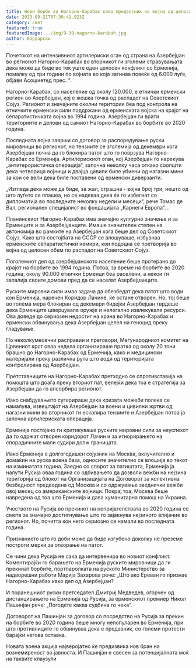 ```yaml
---
title: Нови борби во Нагорно-Карабах како предвесник на војна од целосен обем
date: 2023-09-21T07:30:41.923Z
category: свет
featured: true
featuredImage: ../img/9-30-nagorno-karabah.jpg
author: Вардарски
---
```

Почетокот на интензивниот артилериски оган од страна на Азербејџан во регионот Нагорно-Карабах во вторникот ги зголеми стравувањата дека може да биде во тек уште еден целосен конфликт со Ерменија, помалку од три години по војната во која загинаа повеќе од 6.000 луѓе, објави Асошиетед прес. “.

Нагорно-Карабах, со население од околу 120.000, е етнички ерменски регион во Азербејџан, кој е жешка точка од распадот на Советскиот Сојуз. Регионот и значајните околни територии беа под контрола на етничките ерменски сили поддржани од ерменската војска на крајот на сепаратистичката војна во 1994 година. Азербејџан ги врати териториите и делови од самиот Нагорно-Карабах во борбите во 2020 година.

Последната војна заврши со договор за распоредување руски мировници во регионот, но тензиите се зголемија од декември кога Азербејџан почна да го блокира патот што го поврзува Нагорно-Карабах со Ерменија. Артилерискиот оган, кој Азербејџан го нарекува „антитерористичка операција“, започна неколку часа откако соопшти дека четворица војници и двајца цивили биле убиени од нагазни мини за кои се вели дека биле поставени од ерменски диверзанти.

„Изгледа дека може да биде, за жал, страшна - војна број три, нешто од што луѓето се плашеа, но се надеваа дека ќе го избегнат со дипломатија во последните неколку недели и месеци“, рече Томас де Вал, регионален специјалист во фондацијата „Карнеги Европа“. .

Планинскиот Нагорно-Карабах има значајно културно значење и за Ерменците и за Азербејџанците. Имаше значителен степен на автономија во рамките на Азербејџан кога беше дел од Советскиот Сојуз. Како што состојбата на СССР се влошуваше, избувнаа ерменските сепаратистички немири, кои подоцна се претворија во војна од целосен обем по распадот на Советскиот Сојуз.

Поголемиот дел од азербејџанското население беше протерано до крајот на борбите во 1994 година. Потоа, за време на борбите во 2020 година, околу 90.000 етнички Ерменци беа раселени, а некои ги запалија своите домови пред да се населат Азербејџанците.

Руските мировни сили имаа задача да обезбедат дека патот што води кон Ерменија, наречен Коридор Лачине, ќе остане отворен. Но, тој беше во голема мера блокиран од декември бидејќи Азербејџан тврдеше дека Ерменците шверцувале оружје и нелегално извлекувале ресурси. Ова доведе до сериозен недостиг на храна во Нагорно-Карабах и ерменски обвинувања дека Азербејџан целел на геноцид преку гладување.

По неколкумесечни расправии и преговори, Меѓународниот комитет на Црвениот крст оваа недела организираше пратка од околу 20 тони брашно до Нагорно-Карабах од Ерменија, како и медицински материјали преку различна рута што води од територијата контролирана од Азербејџан.

Претставниците на Нагорно-Карабах претходно се спротивставија на помошта што доаѓа преку вториот пат, велејќи дека тоа е стратегија за Азербејџан да го апсорбира регионот.

Иако снабдувањето сугерираше дека кризата можеби полека се намалува, извештајот на Азербејџан за воени и цивилни жртви од нагазни мини во вторникот ги ескалира тензиите и Азербејџан потоа ја започна артилериската операција.

Ерменија постојано ги критикуваше руските мировни сили за неуспехот да го одржат отворен коридорот Лачин и за игнорирањето на спорадичните мали судири долж границата.

Иако Ерменија е долгогодишен сојузник на Москва, вклучително и домаќин на руска воена база, односите значително се влошија во текот на изминатата година. Заедно со спорот за патиштата, Ерменија ја налути Русија оваа година со одбивањето да дозволи вежби на нејзина територија од блокот на Организацијата на Договорот за колективна безбедност предводена од Москва и со одржување заеднички вежби овој месец со американските војници. Покрај тоа, Москва беше навредена од тоа што Ерменија и дава хуманитарна помош на Украина.

Учеството на Русија во прекинот на непријателствата во 2020 година се смета за значајно достигнување што го зајакнува нејзиното влијание во регионот. Но, почитта кон него сериозно се намали во последната година.

Признанието што го доби може да биде изгубено доколку не преземе построги мерки за отворање на патот.

Се чини дека Русија не сака да интервенира во новиот конфликт. Коментирајќи го барањето на Ерменија руските мировници да ги прекинат борбите, портпаролката на руското Министерство за надворешни работи Марија Захарова рече: „Што ако Ереван го признае Нагорно-Карабах како дел од Азербејџан?

И поранешниот руски претседател Дмитриј Медведев, огорчен од дистанцирањето на Ерменија од Русија, за ерменскиот премиер Никол Пашинјан рече: „Погодете каква судбина го чека“.

Договорот на Пашинјан за договор со посредство на Русија за прекин на борбите во 2020 година беше многу непопуларен во Ерменија, при што противниците го обвинуваа дека е предавник, со големи протести барајќи негова оставка.

Новата воена акција најверојатно ќе предизвика нов бран на вознемиреност во јавноста. И Пашинјан е свесен за потенцијалната моќ на таквите клаузули